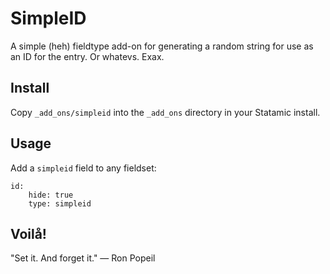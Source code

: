 # SimpleID
A simple (heh) fieldtype add-on for generating a random string for use as an ID for the entry. Or whatevs.
Exax.

## Install
Copy `_add_ons/simpleid` into the `_add_ons` directory in your Statamic install.

## Usage
Add a `simpleid` field to any fieldset:

	id:
		hide: true
		type: simpleid

## Voilå!
"Set it. And forget it." — Ron Popeil